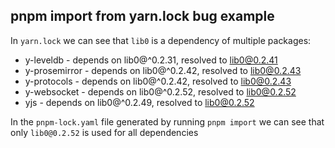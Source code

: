 ## pnpm import from yarn.lock bug example

In `yarn.lock` we can see that `lib0` is a dependency of multiple packages:
- y-leveldb - depends on lib0@^0.2.31, resolved to lib0@0.2.41
- y-prosemirror - depends on lib0@^0.2.42, resolved to lib0@0.2.43
- y-protocols - depends on lib0@^0.2.42, resolved to lib0@0.2.43
- y-websocket - depends on lib0@^0.2.52, resolved to lib0@0.2.52
- yjs - depends on lib0@^0.2.49, resolved to lib0@0.2.52

In the `pnpm-lock.yaml` file generated by running `pnpm import` we can see that only `lib0@0.2.52` is used for all
dependencies
